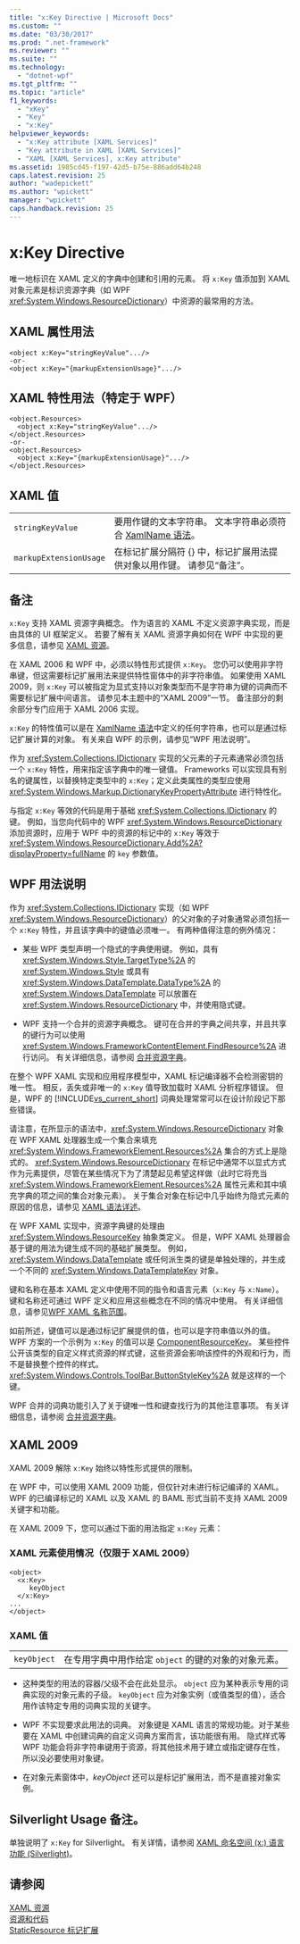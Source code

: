 ```yaml
---
title: "x:Key Directive | Microsoft Docs"
ms.custom: ""
ms.date: "03/30/2017"
ms.prod: ".net-framework"
ms.reviewer: ""
ms.suite: ""
ms.technology: 
  - "dotnet-wpf"
ms.tgt_pltfrm: ""
ms.topic: "article"
f1_keywords: 
  - "xKey"
  - "Key"
  - "x:Key"
helpviewer_keywords: 
  - "x:Key attribute [XAML Services]"
  - "Key attribute in XAML [XAML Services]"
  - "XAML [XAML Services], x:Key attribute"
ms.assetid: 1985cd45-f197-42d5-b75e-886add64b248
caps.latest.revision: 25
author: "wadepickett"
ms.author: "wpickett"
manager: "wpickett"
caps.handback.revision: 25
---
```

# x:Key Directive
唯一地标识在 XAML 定义的字典中创建和引用的元素。  将 `x:Key` 值添加到 XAML 对象元素是标识资源字典（如 WPF <xref:System.Windows.ResourceDictionary>）中资源的最常用的方法。  
  
## XAML 属性用法  
  
```  
<object x:Key="stringKeyValue".../>  
-or-  
<object x:Key="{markupExtensionUsage}".../>  
```  
  
## XAML 特性用法（特定于 WPF）  
  
```  
<object.Resources>  
  <object x:Key="stringKeyValue".../>  
</object.Resources>  
-or-  
<object.Resources>  
  <object x:Key="{markupExtensionUsage}".../>  
</object.Resources>  
```  
  
## XAML 值  
  
|||  
|-|-|  
|`stringKeyValue`|要用作键的文本字符串。  文本字符串必须符合 [XamlName 语法](../../../docs/framework/xaml-services/xamlname-grammar.md)。|  
|`markupExtensionUsage`|在标记扩展分隔符 {} 中，标记扩展用法提供对象以用作键。  请参见“备注”。|  
  
## 备注  
 `x:Key` 支持 XAML 资源字典概念。  作为语言的 XAML 不定义资源字典实现，而是由具体的 UI 框架定义。  若要了解有关 XAML 资源字典如何在 WPF 中实现的更多信息，请参见 [XAML 资源](../../../docs/framework/wpf/advanced/xaml-resources.md)。  
  
 在 XAML 2006 和 WPF 中，必须以特性形式提供 `x:Key`。  您仍可以使用非字符串键，但这需要标记扩展用法来提供特性窗体中的非字符串值。  如果使用 XAML 2009，则 `x:Key` 可以被指定为显式支持以对象类型而不是字符串为键的词典而不需要标记扩展中间语言。  请参见本主题中的“XAML 2009”一节。  备注部分的剩余部分专门应用于 XAML 2006 实现。  
  
 `x:Key` 的特性值可以是在 [XamlName 语法](../../../docs/framework/xaml-services/xamlname-grammar.md)中定义的任何字符串，也可以是通过标记扩展计算的对象。  有关来自 WPF 的示例，请参见“WPF 用法说明”。  
  
 作为 <xref:System.Collections.IDictionary> 实现的父元素的子元素通常必须包括一个 `x:Key` 特性，用来指定该字典中的唯一键值。  Frameworks 可以实现具有别名的键属性，以替换特定类型中的 `x:Key`；定义此类属性的类型应使用 <xref:System.Windows.Markup.DictionaryKeyPropertyAttribute> 进行特性化。  
  
 与指定 `x:Key` 等效的代码是用于基础 <xref:System.Collections.IDictionary> 的键。  例如，当您向代码中的 WPF <xref:System.Windows.ResourceDictionary> 添加资源时，应用于 WPF 中的资源的标记中的 `x:Key` 等效于 <xref:System.Windows.ResourceDictionary.Add%2A?displayProperty=fullName> 的 `key` 参数值。  
  
## WPF 用法说明  
 作为 <xref:System.Collections.IDictionary> 实现（如 WPF <xref:System.Windows.ResourceDictionary>）的父对象的子对象通常必须包括一个 `x:Key` 特性，并且该字典中的键值必须唯一。  有两种值得注意的例外情况：  
  
-   某些 WPF 类型声明一个隐式的字典使用键。  例如，具有 <xref:System.Windows.Style.TargetType%2A> 的 <xref:System.Windows.Style> 或具有 <xref:System.Windows.DataTemplate.DataType%2A> 的 <xref:System.Windows.DataTemplate> 可以放置在 <xref:System.Windows.ResourceDictionary> 中，并使用隐式键。  
  
-   WPF 支持一个合并的资源字典概念。  键可在合并的字典之间共享，并且共享的键行为可以使用 <xref:System.Windows.FrameworkContentElement.FindResource%2A> 进行访问。  有关详细信息，请参阅 [合并资源字典](../../../docs/framework/wpf/advanced/merged-resource-dictionaries.md)。  
  
 在整个 WPF XAML 实现和应用程序模型中，XAML 标记编译器不会检测密钥的唯一性。  相反，丢失或非唯一的 `x:Key` 值导致加载时 XAML 分析程序错误。  但是，WPF 的 [!INCLUDE[vs_current_short](../../../includes/vs-current-short-md.md)] 词典处理常常可以在设计阶段记下那些错误。  
  
 请注意，在所显示的语法中，<xref:System.Windows.ResourceDictionary> 对象在 WPF XAML 处理器生成一个集合来填充 <xref:System.Windows.FrameworkElement.Resources%2A> 集合的方式上是隐式的。  <xref:System.Windows.ResourceDictionary> 在标记中通常不以显式方式作为元素提供，尽管在某些情况下为了清楚起见希望这样做（此时它将充当 <xref:System.Windows.FrameworkElement.Resources%2A> 属性元素和其中填充字典的项之间的集合对象元素）。  关于集合对象在标记中几乎始终为隐式元素的原因的信息，请参见 [XAML 语法详述](../../../docs/framework/wpf/advanced/xaml-syntax-in-detail.md)。  
  
 在 WPF XAML 实现中，资源字典键的处理由 <xref:System.Windows.ResourceKey> 抽象类定义。  但是，WPF XAML 处理器会基于键的用法为键生成不同的基础扩展类型。  例如，<xref:System.Windows.DataTemplate> 或任何派生类的键是单独处理的，并生成一个不同的 <xref:System.Windows.DataTemplateKey> 对象。  
  
 键和名称在基本 XAML 定义中使用不同的指令和语言元素（`x:Key` 与 `x:Name`）。  键和名称还可通过 WPF 定义和应用这些概念在不同的情况中使用。  有关详细信息，请参见[WPF XAML 名称范围](../../../docs/framework/wpf/advanced/wpf-xaml-namescopes.md)。  
  
 如前所述，键值可以是通过标记扩展提供的值，也可以是字符串值以外的值。  WPF 方案的一个示例为 `x:Key` 的值可以是 [ComponentResourceKey](../../../docs/framework/wpf/advanced/componentresourcekey-markup-extension.md)。  某些控件公开该类型的自定义样式资源的样式键，这些资源会影响该控件的外观和行为，而不是替换整个控件的样式。  <xref:System.Windows.Controls.ToolBar.ButtonStyleKey%2A> 就是这样的一个键。  
  
 WPF 合并的词典功能引入了关于键唯一性和键查找行为的其他注意事项。  有关详细信息，请参阅 [合并资源字典](../../../docs/framework/wpf/advanced/merged-resource-dictionaries.md)。  
  
## XAML 2009  
 XAML 2009 解除 `x:Key` 始终以特性形式提供的限制。  
  
 在 WPF 中，可以使用 XAML 2009 功能，但仅针对未进行标记编译的 XAML。  WPF 的已编译标记的 XAML 以及 XAML 的 BAML 形式当前不支持 XAML 2009 关键字和功能。  
  
 在 XAML 2009 下，您可以通过下面的用法指定 `x:Key` 元素：  
  
### XAML 元素使用情况（仅限于 XAML 2009）  
  
```  
<object>  
  <x:Key>  
     keyObject  
  </x:Key>  
...  
</object>  
```  
  
### XAML 值  
  
|||  
|-|-|  
|`keyObject`|在专用字典中用作给定 `object` 的键的对象的对象元素。|  
  
-   这种类型的用法的容器\/父级不会在此处显示。  `object` 应为某种表示专用的词典实现的对象元素的子级。  `keyObject` 应为对象实例（或值类型的值），适合用作该特定专用的词典实现的关键字。  
  
-   WPF 不实现要求此用法的词典。  对象键是 XAML 语言的常规功能。对于某些要在 XAML 中创建词典的自定义词典方案而言，该功能很有用。  隐式样式等 WPF 功能会将非字符串键用于资源，将其他技术用于建立或指定键存在性，所以没必要使用对象键。  
  
-   在对象元素窗体中，*keyObject* 还可以是标记扩展用法，而不是直接对象实例。  
  
## Silverlight Usage 备注。  
 单独说明了 `x:Key` for Silverlight。  有关详情，请参阅 [XAML 命名空间 \(x:\) 语言功能 \(Silverlight\)](http://go.microsoft.com/fwlink/?LinkId=199081)。  
  
## 请参阅  
 [XAML 资源](../../../docs/framework/wpf/advanced/xaml-resources.md)   
 [资源和代码](../../../docs/framework/wpf/advanced/resources-and-code.md)   
 [StaticResource 标记扩展](../../../docs/framework/wpf/advanced/staticresource-markup-extension.md)